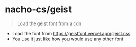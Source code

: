 # nacho-cs/geist

> Load the geist font from a cdn

- Load the font from <https://geistfont.vercel.app/geist.css>
- You use it just like how you would use any other font
